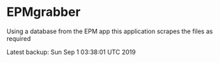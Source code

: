 # EPMgrabber
Using a database from the EPM app this application scrapes the files as required


Latest backup: Sun Sep 1 03:38:01 UTC 2019
